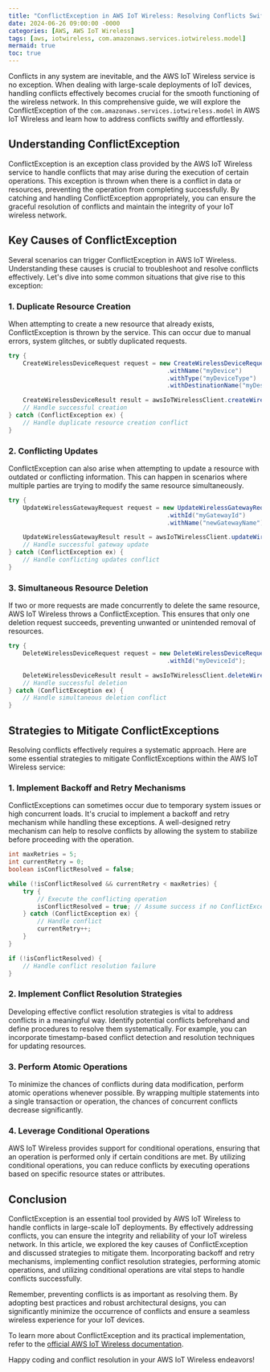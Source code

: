 ```yaml
---
title: "ConflictException in AWS IoT Wireless: Resolving Conflicts Swiftly and Seamlessly"
date: 2024-06-26 09:00:00 -0000
categories: [AWS, AWS IoT Wireless]
tags: [aws, iotwireless, com.amazonaws.services.iotwireless.model]
mermaid: true
toc: true
---
```



Conflicts in any system are inevitable, and the AWS IoT Wireless service is no exception. When dealing with large-scale deployments of IoT devices, handling conflicts effectively becomes crucial for the smooth functioning of the wireless network. In this comprehensive guide, we will explore the ConflictException of the `com.amazonaws.services.iotwireless.model` in AWS IoT Wireless and learn how to address conflicts swiftly and effortlessly.

## Understanding ConflictException

ConflictException is an exception class provided by the AWS IoT Wireless service to handle conflicts that may arise during the execution of certain operations. This exception is thrown when there is a conflict in data or resources, preventing the operation from completing successfully. By catching and handling ConflictException appropriately, you can ensure the graceful resolution of conflicts and maintain the integrity of your IoT wireless network.

## Key Causes of ConflictException

Several scenarios can trigger ConflictException in AWS IoT Wireless. Understanding these causes is crucial to troubleshoot and resolve conflicts effectively. Let's dive into some common situations that give rise to this exception:

### 1. Duplicate Resource Creation

When attempting to create a new resource that already exists, ConflictException is thrown by the service. This can occur due to manual errors, system glitches, or subtly duplicated requests.

```java
try {
    CreateWirelessDeviceRequest request = new CreateWirelessDeviceRequest()
                                            .withName("myDevice")
                                            .withType("myDeviceType")
                                            .withDestinationName("myDestination");

    CreateWirelessDeviceResult result = awsIoTWirelessClient.createWirelessDevice(request);
    // Handle successful creation
} catch (ConflictException ex) {
    // Handle duplicate resource creation conflict
}
```

### 2. Conflicting Updates

ConflictException can also arise when attempting to update a resource with outdated or conflicting information. This can happen in scenarios where multiple parties are trying to modify the same resource simultaneously.

```java
try {
    UpdateWirelessGatewayRequest request = new UpdateWirelessGatewayRequest()
                                            .withId("myGatewayId")
                                            .withName("newGatewayName");

    UpdateWirelessGatewayResult result = awsIoTWirelessClient.updateWirelessGateway(request);
    // Handle successful gateway update
} catch (ConflictException ex) {
    // Handle conflicting updates conflict
}
```

### 3. Simultaneous Resource Deletion

If two or more requests are made concurrently to delete the same resource, AWS IoT Wireless throws a ConflictException. This ensures that only one deletion request succeeds, preventing unwanted or unintended removal of resources.

```java
try {
    DeleteWirelessDeviceRequest request = new DeleteWirelessDeviceRequest()
                                            .withId("myDeviceId");

    DeleteWirelessDeviceResult result = awsIoTWirelessClient.deleteWirelessDevice(request);
    // Handle successful deletion
} catch (ConflictException ex) {
    // Handle simultaneous deletion conflict
}
```

## Strategies to Mitigate ConflictExceptions

Resolving conflicts effectively requires a systematic approach. Here are some essential strategies to mitigate ConflictExceptions within the AWS IoT Wireless service:

### 1. Implement Backoff and Retry Mechanisms

ConflictExceptions can sometimes occur due to temporary system issues or high concurrent loads. It's crucial to implement a backoff and retry mechanism while handling these exceptions. A well-designed retry mechanism can help to resolve conflicts by allowing the system to stabilize before proceeding with the operation.

```java
int maxRetries = 5;
int currentRetry = 0;
boolean isConflictResolved = false;

while (!isConflictResolved && currentRetry < maxRetries) {
    try {
        // Execute the conflicting operation
        isConflictResolved = true; // Assume success if no ConflictException is thrown
    } catch (ConflictException ex) {
        // Handle conflict
        currentRetry++;
    }
}

if (!isConflictResolved) {
    // Handle conflict resolution failure
}
```

### 2. Implement Conflict Resolution Strategies

Developing effective conflict resolution strategies is vital to address conflicts in a meaningful way. Identify potential conflicts beforehand and define procedures to resolve them systematically. For example, you can incorporate timestamp-based conflict detection and resolution techniques for updating resources.

### 3. Perform Atomic Operations

To minimize the chances of conflicts during data modification, perform atomic operations whenever possible. By wrapping multiple statements into a single transaction or operation, the chances of concurrent conflicts decrease significantly.

### 4. Leverage Conditional Operations

AWS IoT Wireless provides support for conditional operations, ensuring that an operation is performed only if certain conditions are met. By utilizing conditional operations, you can reduce conflicts by executing operations based on specific resource states or attributes.

## Conclusion

ConflictException is an essential tool provided by AWS IoT Wireless to handle conflicts in large-scale IoT deployments. By effectively addressing conflicts, you can ensure the integrity and reliability of your IoT wireless network. In this article, we explored the key causes of ConflictException and discussed strategies to mitigate them. Incorporating backoff and retry mechanisms, implementing conflict resolution strategies, performing atomic operations, and utilizing conditional operations are vital steps to handle conflicts successfully.

Remember, preventing conflicts is as important as resolving them. By adopting best practices and robust architectural designs, you can significantly minimize the occurrence of conflicts and ensure a seamless wireless experience for your IoT devices.

To learn more about ConflictException and its practical implementation, refer to the [official AWS IoT Wireless documentation](https://docs.aws.amazon.com/iot-wireless).

Happy coding and conflict resolution in your AWS IoT Wireless endeavors!